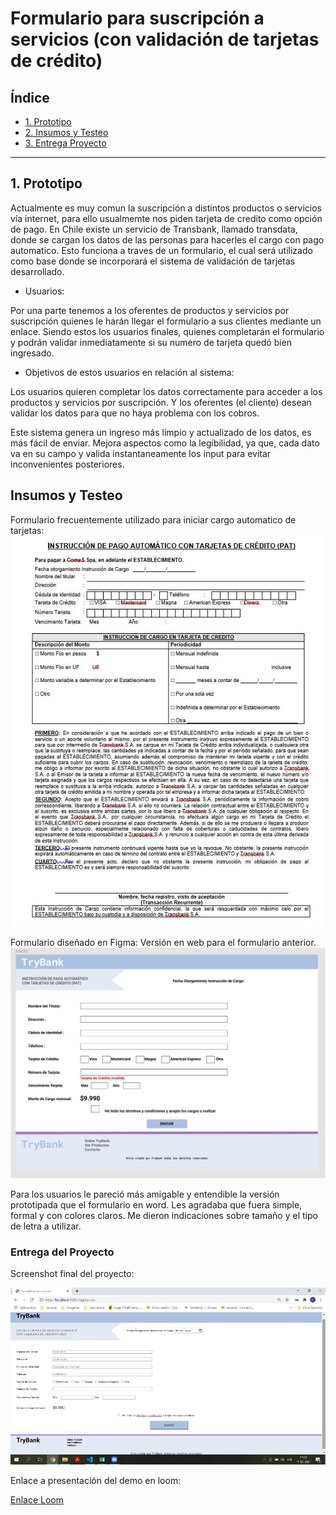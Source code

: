 # Formulario para suscripción a servicios (con validación de tarjetas de crédito)

## Índice

* [1. Prototipo](#1-prototipo)
* [2. Insumos y Testeo](#2-insumos-y-testeo)
* [3. Entrega Proyecto](#3-entrega-proyecto) 

***

## 1. Prototipo

Actualmente es muy comun la suscripción a distintos productos o servicios vía internet, para ello usualmemte nos piden tarjeta de credito como opción de pago. En Chile existe un servicio de Transbank, llamado transdata, donde se cargan los datos de las personas para hacerles el cargo con pago automatico. Esto funciona a traves de un formulario, el cual será utilizado como base donde se incorporará el sistema de validación de tarjetas desarrollado.

* Usuarios:

Por una parte tenemos a los oferentes de productos y servicios por suscripción quienes le harán llegar el formulario a sus clientes mediante un enlace. Siendo estos los usuarios finales, quienes completarán el formulario y podrán validar inmediatamente si su numero de tarjeta quedó bien ingresado.

* Objetivos de estos usuarios en relación al sistema:

Los usuarios quieren completar los datos correctamente para acceder a los productos y servicios por suscripción. Y los oferentes (el cliente) desean validar los datos para que no haya problema con los cobros.

Este sistema genera un ingreso más limpio y actualizado de los datos, es más fácil de enviar. Mejora aspectos como la legibilidad, ya que, cada dato va en su campo y valida instantaneamente los input para evitar inconvenientes posteriores. 


## Insumos y Testeo
Formulario frecuentemente utilizado para iniciar cargo automatico de tarjetas:
<img src="FormAnalogo.jpg" alt="Formulario frecuentemente utilizado" with="200"/>

Formulario diseñado en Figma: Versión en web para el formulario anterior.
![Formulario Figma](/FormFigma.jpg)

Para los usuarios le pareció más amigable y entendible la versión prototipada que el formulario en word. Les agradaba que fuera simple, formal y con colores claros. Me dieron indicaciones sobre tamaño y el tipo de letra a utilizar. 


### Entrega del Proyecto

Screenshot final del proyecto:

![Formulario Figma](/ProyectoFinal.jpg)

Enlace a presentación del demo en loom:

[Enlace Loom](https://www.loom.com/share/63d1a026968a4dbd9c443d42c5e46f9b)

